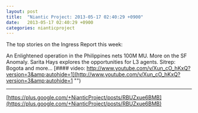 ```yaml
---
layout: post
title:  "Niantic Project: 2013-05-17 02:40:29 +0900"
date:   2013-05-17 02:40:29 +0900
categories: nianticproject
---
```

The top stories on the Ingress Report this week:

An Enlightened operation in the Philippines nets 100M MU.
More on the SF Anomaly.
Sarita Hays explores the opportunities for L3 agents.
Sitrep: Bogota
and more...
[#### video: http://www.youtube.com/v/Xun_cO_hKxQ?version=3&amp;autohide=1](http://www.youtube.com/v/Xun_cO_hKxQ?version=3&amp;autohide=1 "")
- - -
[https://plus.google.com/+NianticProject/posts/RBUZxue6BMB](https://plus.google.com/+NianticProject/posts/RBUZxue6BMB)
